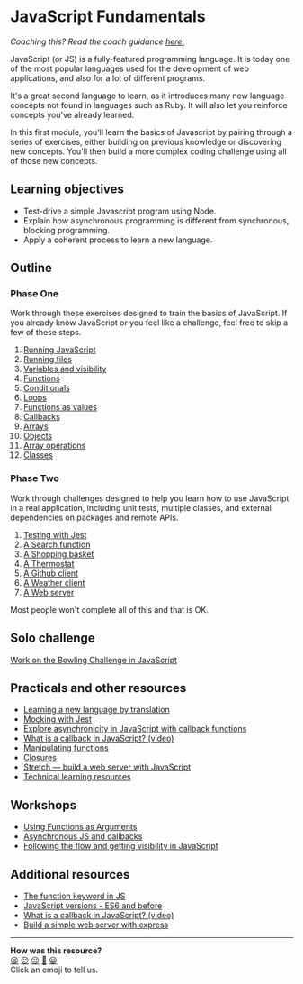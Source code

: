 # JavaScript Fundamentals

_Coaching this? Read the coach guidance
[here.](https://github.com/makersacademy/slug/blob/main/materials/universe/language_intros/challenges/javascript_fundamentals/COACH_GUIDANCE.x.md)_

JavaScript (or JS) is a fully-featured programming language. It is today one of the most
popular languages used for the development of web applications, and also for a lot of
different programs.

It's a great second language to learn, as it introduces many new language concepts not
found in languages such as Ruby. It will also let you reinforce concepts you've already
learned.

In this first module, you'll learn the basics of Javascript by pairing through a series of
exercises, either building on previous knowledge or discovering new concepts. You'll then
build a more complex coding challenge using all of those new concepts.

## Learning objectives

* Test-drive a simple Javascript program using Node.
* Explain how asynchronous programming is different from synchronous, blocking
  programming.
* Apply a coherent process to learn a new language.

## Outline

### Phase One 

Work through these exercises designed to train the basics of JavaScript. If you already
know JavaScript or you feel like a challenge, feel free to skip a few of these steps.

1. [Running JavaScript](./bites/01_running_javascript.md)
2. [Running files](./bites/02_running_files.md)
3. [Variables and visibility](./bites/03_variables_and_visibility.md)
4. [Functions](./bites/04_functions.md)
5. [Conditionals](./bites/05_conditionals.md)
6. [Loops](./bites/06_loops.md)
7. [Functions as values](./bites/07_functions_as_values.md)
8. [Callbacks](./bites/08_callbacks.md)
9. [Arrays](./bites/09_arrays.md)
10. [Objects](./bites/10_objects.md)
11. [Array operations](./bites/11_array_operations.md)
12. [Classes](./bites/12_classes.md)

### Phase Two

Work through challenges designed to help you learn how to use JavaScript in a real
application, including unit tests, multiple classes, and external dependencies on
packages and remote APIs.

1. [Testing with Jest](./challenges/01_testing.md)
2. [A Search function](./challenges/02_search_function.md)
3. [A Shopping basket](./challenges/03_shopping_basket.md)
4. [A Thermostat](./challenges/04_thermostat.md)
5. [A Github client](./challenges/05_calling_apis.md)
6. [A Weather client](./challenges/06_weather_api.md)
7. [A Web server](./challenges/07_web_server.md)

Most people won't complete all of this and that is OK.

## Solo challenge

[Work on the Bowling Challenge in JavaScript](https://github.com/makersacademy/bowling-challenge)

## Practicals and other resources
 * [Learning a new language by translation](https://hackmd.io/kMNgXiPHQf2Q_P9A-tnS9A)
 * [Mocking with Jest](./pills/mocking_with_jest.md)
 * [Explore asynchronicity in JavaScript with callback functions](./practicals/callbacks)
 * [What is a callback in JavaScript? (video)](https://www.youtube.com/watch?v=xHneyv38Jro)
 * [Manipulating functions](./practicals/functions)
 * [Closures](https://hackmd.io/cIFsMAqISHqVHN_-p9hY0Q)
 * [Stretch — build a web server with JavaScript](./practicals/web-server)
 * [Technical learning resources](https://airtable.com/shrgYePUbXMJBSZQW/tblokmw6yNUO75ge6)

## Workshops

 * [Using Functions as Arguments](./workshops/using-functions-as-arguments)
 * [Asynchronous JS and callbacks](./workshops/async-js-and-callbacks)
 * [Following the flow and getting visibility in JavaScript](./workshops/debugging)

## Additional resources

* [The function keyword in JS](https://github.com/makersacademy/course/blob/main/pills/js_functions.md)
* [JavaScript versions - ES6 and before](https://www.codecademy.com/articles/javascript-versions)
* [What is a callback in JavaScript? (video)](https://www.youtube.com/watch?v=xHneyv38Jro)
* [Build a simple web server with express](https://expressjs.com/en/starter/hello-world.html)

<!-- BEGIN GENERATED SECTION DO NOT EDIT -->

---

**How was this resource?**  
[😫](https://airtable.com/shrUJ3t7KLMqVRFKR?prefill_Repository=makersacademy%2Fjavascript-fundamentals&prefill_File=README.md&prefill_Sentiment=😫) [😕](https://airtable.com/shrUJ3t7KLMqVRFKR?prefill_Repository=makersacademy%2Fjavascript-fundamentals&prefill_File=README.md&prefill_Sentiment=😕) [😐](https://airtable.com/shrUJ3t7KLMqVRFKR?prefill_Repository=makersacademy%2Fjavascript-fundamentals&prefill_File=README.md&prefill_Sentiment=😐) [🙂](https://airtable.com/shrUJ3t7KLMqVRFKR?prefill_Repository=makersacademy%2Fjavascript-fundamentals&prefill_File=README.md&prefill_Sentiment=🙂) [😀](https://airtable.com/shrUJ3t7KLMqVRFKR?prefill_Repository=makersacademy%2Fjavascript-fundamentals&prefill_File=README.md&prefill_Sentiment=😀)  
Click an emoji to tell us.

<!-- END GENERATED SECTION DO NOT EDIT -->
